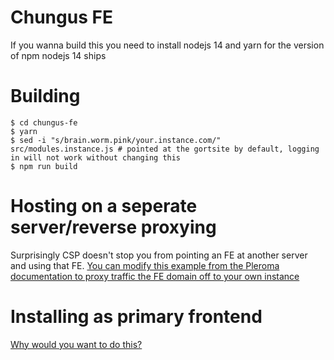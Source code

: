 # Chungus FE
If you wanna build this you need to install nodejs 14 and yarn for the version of npm nodejs 14 ships

# Building
```
$ cd chungus-fe
$ yarn
$ sed -i "s/brain.worm.pink/your.instance.com/" src/modules.instance.js # pointed at the gortsite by default, logging in will not work without changing this
$ npm run build
```

# Hosting on a seperate server/reverse proxying
Surprisingly CSP doesn't stop you from pointing an FE at another server and using that FE.
[You can modify this example from the Pleroma documentation to proxy traffic the FE domain off to your own instance](https://docs.pleroma.social/frontend/HACKING/#running-production-build-locally-or-on-a-separate-server)

# Installing as primary frontend
[Why would you want to do this?](https://docs.pleroma.social/frontend/HACKING/#new-way-via-adminfe-a-bit-janky-but-works)
